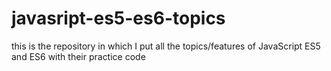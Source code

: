 # javasript-es5-es6-topics
this is the repository in which I put all the topics/features of JavaScript ES5 and ES6 with their practice code
